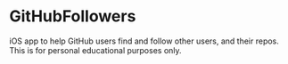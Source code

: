 # GitHubFollowers
iOS app to help GitHub users find and follow other users, and their repos.
This is for personal educational purposes only.
